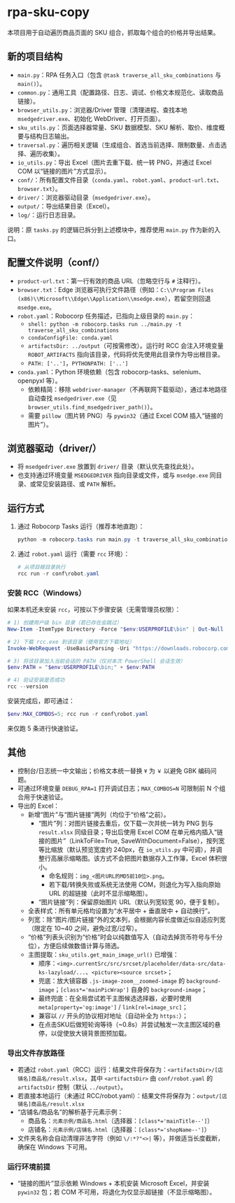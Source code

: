 # rpa-sku-copy

本项目用于自动遍历商品页面的 SKU 组合，抓取每个组合的价格并导出结果。

## 新的项目结构

- `main.py`：RPA 任务入口（包含 `@task traverse_all_sku_combinations` 与 `main()`）。
- `common.py`：通用工具（配置路径、日志、调试、价格文本规范化、读取商品链接）。
- `browser_utils.py`：浏览器/Driver 管理（清理进程、查找本地 `msedgedriver.exe`、初始化 WebDriver、打开页面）。
- `sku_utils.py`：页面选择器常量、SKU 数据模型、SKU 解析、取价、维度概要与结构日志输出。
- `traversal.py`：遍历相关逻辑（生成组合、首选当前选择、限制数量、点击选择、遍历收集）。
- `io_utils.py`：导出 Excel（图片去重下载、统一转 PNG，并通过 Excel COM 以“链接的图片”方式显示）。
- `conf/`：所有配置文件目录（`conda.yaml`、`robot.yaml`、`product-url.txt`、`browser.txt`）。
- `driver/`：浏览器驱动目录（`msedgedriver.exe`）。
- `output/`：导出结果目录（Excel）。
- `log/`：运行日志目录。

说明：原 `tasks.py` 的逻辑已拆分到上述模块中，推荐使用 `main.py` 作为新的入口。

## 配置文件说明（conf/）
- `product-url.txt`：第一行有效的商品 URL（忽略空行与 `#` 注释行）。
- `browser.txt`：Edge 浏览器可执行文件路径（例如：`C:\\Program Files (x86)\\Microsoft\\Edge\\Application\\msedge.exe`），若留空则回退 `msedge.exe`。
- `robot.yaml`：Robocorp 任务描述，已指向上级目录的 `main.py`：
  - `shell: python -m robocorp.tasks run ../main.py -t traverse_all_sku_combinations`
  - `condaConfigFile: conda.yaml`
  - `artifactsDir: ../output`（可按需修改）。运行时 RCC 会注入环境变量 `ROBOT_ARTIFACTS` 指向该目录，代码将优先使用此目录作为导出根目录。
  - `PATH: ['..']`，`PYTHONPATH: ['..']`
- `conda.yaml`：Python 环境依赖（包含 robocorp-tasks、selenium、openpyxl 等）。
  - 依赖精简：移除 `webdriver-manager`（不再联网下载驱动），通过本地路径自动查找 `msedgedriver.exe`（见 `browser_utils.find_msedgedriver_path()`）。
  - 需要 `pillow`（图片转 PNG）与 `pywin32`（通过 Excel COM 插入“链接的图片”）。

## 浏览器驱动（driver/）
- 将 `msedgedriver.exe` 放置到 `driver/` 目录（默认优先查找此处）。
- 也支持通过环境变量 `MSEDGEDRIVER` 指向目录或文件，或与 `msedge.exe` 同目录、或常见安装路径、或 `PATH` 解析。

## 运行方式
1. 通过 Robocorp Tasks 运行（推荐本地直跑）：
   ```powershell
   python -m robocorp.tasks run main.py -t traverse_all_sku_combinations
   ```
2. 通过 `robot.yaml` 运行（需要 `rcc` 环境）：
   ```powershell
   # 从项目根目录执行
   rcc run -r conf\robot.yaml
   ```

### 安装 RCC（Windows）
如果本机还未安装 `rcc`，可按以下步骤安装（无需管理员权限）：

```powershell
# 1) 创建用户级 bin 目录（若已存在会跳过）
New-Item -ItemType Directory -Force "$env:USERPROFILE\bin" | Out-Null

# 2) 下载 rcc.exe 到该目录（使用官方下载地址）
Invoke-WebRequest -UseBasicParsing -Uri "https://downloads.robocorp.com/rcc/releases/latest/windows64/rcc.exe" -OutFile "$env:USERPROFILE\bin\rcc.exe"

# 3) 将该目录加入当前会话的 PATH（仅对本次 PowerShell 会话生效）
$env:PATH = "$env:USERPROFILE\bin;" + $env:PATH

# 4) 验证安装是否成功
rcc --version
```

安装完成后，即可通过：

```powershell
$env:MAX_COMBOS=5; rcc run -r conf\robot.yaml
```

来仅跑 5 条进行快速验证。

## 其他
- 控制台/日志统一中文输出；价格文本统一替换 `¥` 为 `￥` 以避免 GBK 编码问题。
- 可通过环境变量 `DEBUG_RPA=1` 打开调试日志；`MAX_COMBOS=N` 可限制前 N 个组合用于快速验证。
- 导出的 Excel：
  - 新增“图片”与“图片链接”两列（均位于“价格”之前）。
    - “图片”列：对图片链接去重后，仅下载一次并统一转为 PNG 到与 `result.xlsx` 同级目录；导出后使用 Excel COM 在单元格内插入“链接的图片”（LinkToFile=True, SaveWithDocument=False），按列宽等比缩放（默认预览宽度约 240px，在 `io_utils.py` 中可调），并调整行高展示缩略图。该方式不会把图片数据存入工作簿，Excel 体积很小。
      - 命名规则：`img_<图片URL的MD5前10位>.png`。
      - 若下载/转换失败或系统无法使用 COM，则退化为写入指向原始 URL 的超链接（此时不显示缩略图）。
    - “图片链接”列：保留原始图片 URL（默认列宽较宽 90，便于复制）。
  - 全表样式：所有单元格均设置为“水平居中 + 垂直居中 + 自动换行”。
  - 列宽：除“图片/图片链接”外的文本列，会根据内容长度做近似自适应列宽（限定在 10~40 之间，避免过宽/过窄）。
  - “价格”列表头识别为“价格”时会以纯数值写入（自动去掉货币符号与千分位），方便后续做数值计算与筛选。
  - 主图提取：`sku_utils.get_main_image_url()` 已增强：
    - 顺序：`<img>.currentSrc/src/srcset/placeholder/data-src/data-ks-lazyload/...`、`<picture><source srcset>`；
    - 兜底：放大镜容器 `.js-image-zoom__zoomed-image` 的 `background-image`；`[class*='mainPicWrap']` 自身的 `background-image`；
    - 最终兜底：在全局尝试若干主图候选选择器，必要时使用 `meta[property='og:image']` / `link[rel=image_src]`；
    - 兼容以 `//` 开头的协议相对地址（自动补全为 `https:`）；
    - 在点击SKU后做短轮询等待（~0.8s）并尝试触发一次主图区域的悬停，以促使放大镜背景图预加载。

### 导出文件存放路径
- 若通过 `robot.yaml`（RCC）运行：结果文件将保存为：`<artifactsDir>/[店铺名]商品名/result.xlsx`，其中 `<artifactsDir>` 由 `conf/robot.yaml` 的 `artifactsDir` 控制（默认 `../output`）。
- 若直接本地运行（未通过 RCC/robot.yaml）：结果文件将保存为：`output/[店铺名]商品名/result.xlsx`
- “店铺名/商品名”的解析基于元素示例：
  - 商品名：`元素示例/商品名.html`（选择器：`[class*='mainTitle--']`）
  - 店铺名：`元素示例/店铺名.html`（选择器：`[class*='shopName--']`）
- 文件夹名称会自动清理非法字符（例如 `\/:*?"<>|` 等），并做适当长度截断，确保在 Windows 下可用。

### 运行环境前提

- “链接的图片”显示依赖 Windows + 本机安装 Microsoft Excel，并安装 `pywin32` 包；若 COM 不可用，将退化为仅显示超链接（不显示缩略图）。
